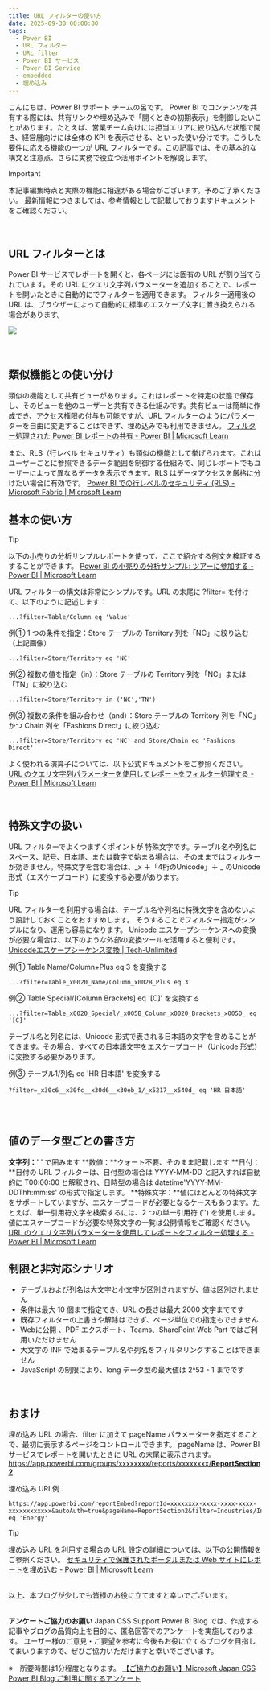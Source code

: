 ```yaml
---
title: URL フィルターの使い方 
date: 2025-09-30 00:00:00 
tags:
  - Power BI
  - URL フィルター
  - URL filter
  - Power BI サービス
  - Power BI Service
  - embedded
  - 埋め込み
---
```

こんにちは、Power BI サポート チームの呂です。
Power BI でコンテンツを共有する際には、共有リンクや埋め込みで「開くときの初期表示」を制御したいことがあります。たとえば、営業チーム向けには担当エリアに絞り込んだ状態で開き、経営層向けには全体の KPI を表示させる、といった使い分けです。こうした要件に応える機能の一つが URL フィルターです。この記事では、その基本的な構文と注意点、さらに実務で役立つ活用ポイントを解説します。

<!-- more -->
> [!IMPORTANT]  
> 本記事編集時点と実際の機能に相違がある場合がございます。予めご了承ください。
> 最新情報につきましては、参考情報として記載しておりますドキュメントをご確認ください。

</br>

## URL フィルターとは 
Power BI サービスでレポートを開くと、各ページには固有の URL が割り当てられています。その URL にクエリ文字列パラメーターを追加することで、レポートを開いたときに自動的にでフィルターを適用できます。 
フィルター適用後の URL は、ブラウザーによって自動的に標準のエスケープ文字に置き換えられる場合があります。 
<div align="left">
<img src="Picture1.png">
</div>

</br>
</br>

## 類似機能との使い分け
類似の機能として共有ビューがあります。これはレポートを特定の状態で保存し、そのビューを他のユーザーと共有できる仕組みです。共有ビューは簡単に作成でき、アクセス権限の付与も可能ですが、URL フィルターのようにパラメーターを自由に変更することはできず、埋め込みでも利用できません。
[フィルター処理された Power BI レポートの共有 - Power BI | Microsoft Learn](https://learn.microsoft.com/ja-jp/power-bi/collaborate-share/service-share-reports)

また、RLS（行レベル セキュリティ）も類似の機能として挙げられます。これはユーザーごとに参照できるデータ範囲を制御する仕組みで、同じレポートでもユーザーによって異なるデータを表示できます。RLS はデータアクセスを厳格に分けたい場合に有効です。
[Power BI での行レベルのセキュリティ (RLS) - Microsoft Fabric | Microsoft Learn](https://learn.microsoft.com/ja-jp/fabric/security/service-admin-row-level-security)
</br>

## 基本の使い方
> [!TIP]
以下の小売りの分析サンプルレポートを使って、ここで紹介する例文を検証するすることができます。
[Power BI の小売りの分析サンプル: ツアーに参加する - Power BI | Microsoft Learn](https://learn.microsoft.com/ja-jp/power-bi/create-reports/sample-retail-analysis#get-the-built-in-sample-in-the-power-bi-service)

URL フィルターの構文は非常にシンプルです。URL の末尾に ?filter= を付けて、以下のように記述します：
```
...?filter=Table/Column eq 'Value'
```

例①	1 つの条件を指定：Store テーブルの Territory 列を「NC」に絞り込む（上記画像）
```
...?filter=Store/Territory eq 'NC'
```

例②	複数の値を指定（in）：Store テーブルの Territory 列を「NC」または「TN」に絞り込む
```
...?filter=Store/Territory in ('NC','TN')
```

例③	複数の条件を組み合わせ（and）：Store テーブルの Territory 列を「NC」かつ Chain 列を「Fashions Direct」に絞り込む
```
...?filter=Store/Territory eq 'NC' and Store/Chain eq 'Fashions Direct'
```

よく使われる演算子については、以下公式ドキュメントをご参照ください。
[URL のクエリ文字列パラメーターを使用してレポートをフィルター処理する - Power BI | Microsoft Learn](https://learn.microsoft.com/ja-jp/power-bi/collaborate-share/service-url-filters#operators)

</br>

## 特殊文字の扱い
URL フィルターでよくつまずくポイントが 特殊文字です。テーブル名や列名にスペース、記号、日本語、または数字で始まる場合は、そのままではフィルターが効きません。特殊文字を含む場合は、_x ＋「4桁のUnicode」＋ _ のUnicode 形式（エスケープコード）に変換する必要があります。

> [!TIP]
URL フィルターを利用する場合は、テーブル名や列名に特殊文字を含めないよう設計しておくことをおすすめします。
そうすることでフィルター指定がシンプルになり、運用も容易になります。
Unicode エスケープシーケンスへの変換が必要な場合は、以下のような外部の変換ツールを活用すると便利です。
[Unicodeエスケープシーケンス変換 | Tech-Unlimited](https://tech-unlimited.com/escape-unicode.html)

例①	Table Name/Column+Plus eq 3 を変換する
```
...?filter=Table_x0020_Name/Column_x002B_Plus eq 3
```

例②	Table Special/[Column Brackets] eq '[C]' を変換する
```
...?filter=Table_x0020_Special/_x005B_Column_x0020_Brackets_x005D_ eq '[C]'
```

テーブル名と列名には、Unicode 形式で表される日本語の文字を含めることができます。その場合、すべての日本語文字をエスケープコード（Unicode 形式） に変換する必要があります。

例③	テーブル1/列名 eq 'HR 日本語' を変換する
```
?filter=_x30c6__x30fc__x30d6__x30eb_1/_x5217__x540d_ eq 'HR 日本語'
```

</br>
</br>

## 値のデータ型ごとの書き方
**文字列：**' ' で囲みます
**数値：**クォート不要、そのまま記載します
**日付：**日付の URL フィルターは、日付型の場合は YYYY-MM-DD と記入すれば自動的に T00:00:00 と解釈され、日時型の場合は datetime'YYYY-MM-DDThh:mm:ss' の形式で指定します。
**特殊文字：**値にほとんどの特殊文字をサポートしていますが、エスケープコードが必要となるケースもあります。たとえば、単一引用符文字を検索するには、2 つの単一引用符 ('') を使用します。値にエスケープコードが必要な特殊文字の一覧は公開情報をご確認ください。
[URL のクエリ文字列パラメーターを使用してレポートをフィルター処理する - Power BI | Microsoft Learn](https://learn.microsoft.com/ja-jp/power-bi/collaborate-share/service-url-filters#special-characters-in-values)
</br>

## 制限と非対応シナリオ
- テーブルおよび列名は大文字と小文字が区別されますが、値は区別されません
- 条件は最大 10 個まで指定でき、URL の長さは最大 2000 文字までです
- 既存フィルターの上書きや解除はできず、ページ単位での指定もできません
- Webに公開 、PDF エクスポート、Teams、SharePoint Web Part ではご利用いただけません
- 大文字の INF で始まるテーブル名や列名をフィルタリングすることはできません
- JavaScript の制限により、long データ型の最大値は 2^53 - 1 までです

</br>

## おまけ
埋め込み URL の場合、filter に加えて pageName パラメーターを指定することで、最初に表示するページをコントロールできます。
pageName は、Power BI サービスでレポートを開いたときに URL の末尾に表示されます。
https://app.powerbi.com/groups/xxxxxxxx/reports/xxxxxxxx/<u><strong>ReportSection2</strong></u>


埋め込み URL例：
```
https://app.powerbi.com/reportEmbed?reportId=xxxxxxxx-xxxx-xxxx-xxxx-xxxxxxxxxxxx&autoAuth=true&pageName=ReportSection2&filter=Industries/Industry eq 'Energy'
```

> [!TIP]
埋め込み URL を利用する場合の URL 設定の詳細については、以下の公開情報をご参照ください。
[セキュリティで保護されたポータルまたは Web サイトにレポートを埋め込む - Power BI | Microsoft Learn](https://learn.microsoft.com/ja-jp/power-bi/collaborate-share/service-embed-secure#customize-your-embed-experience-by-using-url-settings)

<br>
以上、本ブログが少しでも皆様のお役に立てますと幸いでございます。

<br>
<br>

**アンケートご協力のお願い**
Japan CSS Support Power BI Blog では、作成する記事やブログの品質向上を目的に、匿名回答でのアンケートを実施しております。
ユーザー様のご意見・ご要望を参考に今後もお役に立てるブログを目指してまいりますので、ぜひご協力いただけますと幸いでございます。 

※　所要時間は1分程度となります。
[【ご協力のお願い】Microsoft Japan CSS Power BI Blog ご利用に関するアンケート](https://jpbap-sqlbi.github.io/blog/powerbi/pbi_blogsurvey2022/)